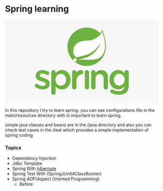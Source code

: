 # Spring learning

![Spring_logo](pictures/31-314820_logo-spring-spring-framework-logo-svg.jpg)

In this repository I try to learn spring. you can see configurations file in the main/resources directory with is important to
learn spring.

simple java classes and beans are in the /java directory and also you can check test cases in the /test which provides a simple implementation of spring coding

### Topics
* Dependency Injection
* Jdbc Template
* Spring With [hibernate](https://github.com/Sepehr79/Hibernate_Course)
* Spring Test With (SpringJUnit4ClassRunner)
* Spring AOP(Aspect Oriented Programming)
    * Before
 